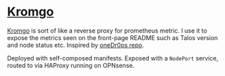 # [Kromgo](https://github.com/kashalls/kromgo)

[Kromgo](https://github.com/kashalls/kromgo) is sort of like a reverse proxy for prometheus metric. I use it to expose the metrics seen on the front-page README such as Talos version and node status etc. Inspired by [oneDr0ps repo](https://github.com/onedr0p/home-ops).

Deployed with self-composed manifests. Exposed with a `NodePort` service, routed to via HAProxy running on OPNsense.
